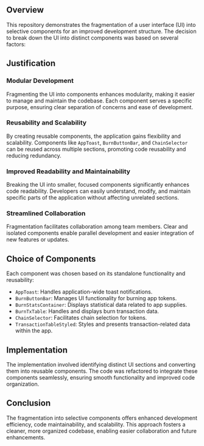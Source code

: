 ## Overview

This repository demonstrates the fragmentation of a user interface (UI) into selective components for an improved development structure. The decision to break down the UI into distinct components was based on several factors:

## Justification

### Modular Development

Fragmenting the UI into components enhances modularity, making it easier to manage and maintain the codebase. Each component serves a specific purpose, ensuring clear separation of concerns and ease of development.

### Reusability and Scalability

By creating reusable components, the application gains flexibility and scalability. Components like `AppToast`, `BurnButtonBar`, and `ChainSelector` can be reused across multiple sections, promoting code reusability and reducing redundancy.

### Improved Readability and Maintainability

Breaking the UI into smaller, focused components significantly enhances code readability. Developers can easily understand, modify, and maintain specific parts of the application without affecting unrelated sections.

### Streamlined Collaboration

Fragmentation facilitates collaboration among team members. Clear and isolated components enable parallel development and easier integration of new features or updates.

## Choice of Components

Each component was chosen based on its standalone functionality and reusability:

- `AppToast`: Handles application-wide toast notifications.
- `BurnButtonBar`: Manages UI functionality for burning app tokens.
- `BurnStatsContainer`: Displays statistical data related to app supplies.
- `BurnTxTable`: Handles and displays burn transaction data.
- `ChainSelector`: Facilitates chain selection for tokens.
- `TransactionTableStyled`: Styles and presents transaction-related data within the app.

## Implementation

The implementation involved identifying distinct UI sections and converting them into reusable components. The code was refactored to integrate these components seamlessly, ensuring smooth functionality and improved code organization.

## Conclusion

The fragmentation into selective components offers enhanced development efficiency, code maintainability, and scalability. This approach fosters a cleaner, more organized codebase, enabling easier collaboration and future enhancements.
